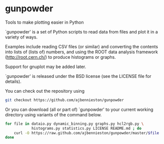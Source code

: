 gunpowder
=========

Tools to make plotting easier in Python

`gunpowder' is a set of Python scripts to read
data from files and plot it in a variety of ways.

Examples include reading CSV files (or similar)
and converting the contents into lists of (lists of)
numbers, and using the ROOT data analysis framework
(http://root.cern.ch/) to produce histograms or graphs.

Support for gnuplot may be added later.

`gunpowder' is released under the BSD license (see
the LICENSE file for details).

You can check out the repository using

```sh
git checkout https://github.com/ajbennieston/gunpowder
```
Or you can download (all or part of) `gunpowder' to your current working
directory using variants of the command below.

```sh
for file in dataio.py dynamic_binning.py graphs.py hcl2rgb.py \
            histograms.py statistics.py LICENSE README.md ; do
    curl -O https://raw.github.com/ajbennieston/gunpowder/master/$file
done
```
